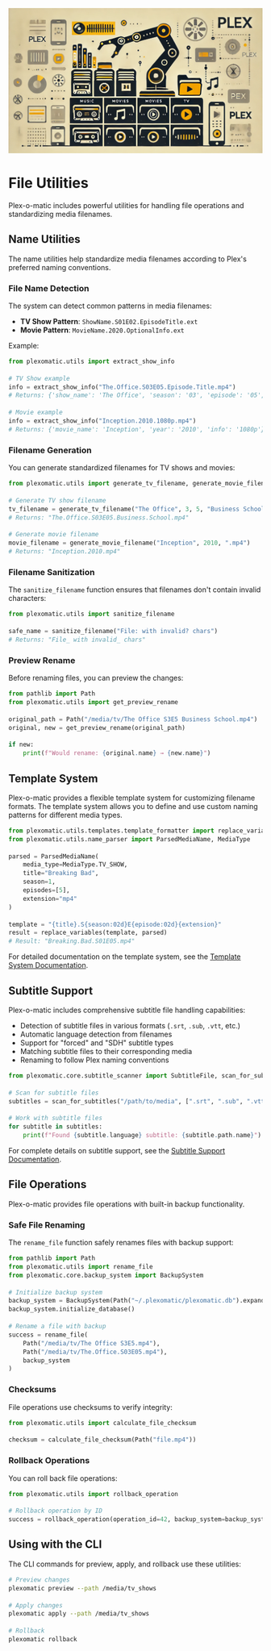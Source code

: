 ![Plex-O-Matic Title Image](../../public/Plex-O-Matic_README_Title_Image.webp)

# File Utilities

Plex-o-matic includes powerful utilities for handling file operations and standardizing media filenames.

## Name Utilities

The name utilities help standardize media filenames according to Plex's preferred naming conventions.

### File Name Detection

The system can detect common patterns in media filenames:

- **TV Show Pattern**: `ShowName.S01E02.EpisodeTitle.ext`
- **Movie Pattern**: `MovieName.2020.OptionalInfo.ext`

Example:

```python
from plexomatic.utils import extract_show_info

# TV Show example
info = extract_show_info("The.Office.S03E05.Episode.Title.mp4")
# Returns: {'show_name': 'The Office', 'season': '03', 'episode': '05', 'title': 'Episode.Title'}

# Movie example
info = extract_show_info("Inception.2010.1080p.mp4")
# Returns: {'movie_name': 'Inception', 'year': '2010', 'info': '1080p'}
```

### Filename Generation

You can generate standardized filenames for TV shows and movies:

```python
from plexomatic.utils import generate_tv_filename, generate_movie_filename

# Generate TV show filename
tv_filename = generate_tv_filename("The Office", 3, 5, "Business School", ".mp4")
# Returns: "The.Office.S03E05.Business.School.mp4"

# Generate movie filename
movie_filename = generate_movie_filename("Inception", 2010, ".mp4")
# Returns: "Inception.2010.mp4"
```

### Filename Sanitization

The `sanitize_filename` function ensures that filenames don't contain invalid characters:

```python
from plexomatic.utils import sanitize_filename

safe_name = sanitize_filename("File: with invalid? chars")
# Returns: "File_ with invalid_ chars"
```

### Preview Rename

Before renaming files, you can preview the changes:

```python
from pathlib import Path
from plexomatic.utils import get_preview_rename

original_path = Path("/media/tv/The Office S3E5 Business School.mp4")
original, new = get_preview_rename(original_path)

if new:
    print(f"Would rename: {original.name} → {new.name}")
```

## Template System

Plex-o-matic provides a flexible template system for customizing filename formats. The template system allows you to define and use custom naming patterns for different media types.

```python
from plexomatic.utils.templates.template_formatter import replace_variables
from plexomatic.utils.name_parser import ParsedMediaName, MediaType

parsed = ParsedMediaName(
    media_type=MediaType.TV_SHOW,
    title="Breaking Bad",
    season=1,
    episodes=[5],
    extension="mp4"
)

template = "{title}.S{season:02d}E{episode:02d}{extension}"
result = replace_variables(template, parsed)
# Result: "Breaking.Bad.S01E05.mp4"
```

For detailed documentation on the template system, see the [Template System Documentation](template_system.md).

## Subtitle Support

Plex-o-matic includes comprehensive subtitle file handling capabilities:

- Detection of subtitle files in various formats (`.srt`, `.sub`, `.vtt`, etc.)
- Automatic language detection from filenames
- Support for "forced" and "SDH" subtitle types
- Matching subtitle files to their corresponding media
- Renaming to follow Plex naming conventions

```python
from plexomatic.core.subtitle_scanner import SubtitleFile, scan_for_subtitles, match_subtitles_to_media

# Scan for subtitle files
subtitles = scan_for_subtitles("/path/to/media", [".srt", ".sub", ".vtt"])

# Work with subtitle files
for subtitle in subtitles:
    print(f"Found {subtitle.language} subtitle: {subtitle.path.name}")
```

For complete details on subtitle support, see the [Subtitle Support Documentation](subtitle_support.md).

## File Operations

Plex-o-matic provides file operations with built-in backup functionality.

### Safe File Renaming

The `rename_file` function safely renames files with backup support:

```python
from pathlib import Path
from plexomatic.utils import rename_file
from plexomatic.core.backup_system import BackupSystem

# Initialize backup system
backup_system = BackupSystem(Path("~/.plexomatic/plexomatic.db").expanduser())
backup_system.initialize_database()

# Rename a file with backup
success = rename_file(
    Path("/media/tv/The Office S3E5.mp4"),
    Path("/media/tv/The.Office.S03E05.mp4"),
    backup_system
)
```

### Checksums

File operations use checksums to verify integrity:

```python
from plexomatic.utils import calculate_file_checksum

checksum = calculate_file_checksum(Path("file.mp4"))
```

### Rollback Operations

You can roll back file operations:

```python
from plexomatic.utils import rollback_operation

# Rollback operation by ID
success = rollback_operation(operation_id=42, backup_system=backup_system)
```

## Using with the CLI

The CLI commands for preview, apply, and rollback use these utilities:

```bash
# Preview changes
plexomatic preview --path /media/tv_shows

# Apply changes
plexomatic apply --path /media/tv_shows

# Rollback
plexomatic rollback
```

